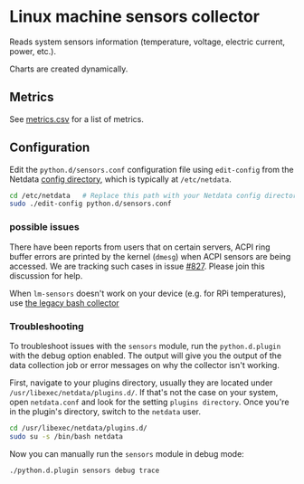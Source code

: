 # Linux machine sensors collector

Reads system sensors information (temperature, voltage, electric current, power, etc.).

Charts are created dynamically.

## Metrics

See [metrics.csv](https://github.com/netdata/netdata/blob/master/collectors/python.d.plugin/sensors/metrics.csv) for a list of metrics.

## Configuration

Edit the `python.d/sensors.conf` configuration file using `edit-config` from the Netdata [config
directory](https://github.com/netdata/netdata/blob/master/docs/configure/nodes.md), which is typically at `/etc/netdata`.

```bash
cd /etc/netdata   # Replace this path with your Netdata config directory, if different
sudo ./edit-config python.d/sensors.conf
```

### possible issues

There have been reports from users that on certain servers, ACPI ring buffer errors are printed by the kernel (`dmesg`) 
when ACPI sensors are being accessed. We are tracking such cases in 
issue [#827](https://github.com/netdata/netdata/issues/827). Please join this discussion for help.

When `lm-sensors` doesn't work on your device (e.g. for RPi temperatures), 
use [the legacy bash collector](https://github.com/netdata/netdata/blob/master/collectors/charts.d.plugin/sensors/README.md)


### Troubleshooting

To troubleshoot issues with the `sensors` module, run the `python.d.plugin` with the debug option enabled. The 
output will give you the output of the data collection job or error messages on why the collector isn't working.

First, navigate to your plugins directory, usually they are located under `/usr/libexec/netdata/plugins.d/`. If that's 
not the case on your system, open `netdata.conf` and look for the setting `plugins directory`. Once you're in the 
plugin's directory, switch to the `netdata` user.

```bash
cd /usr/libexec/netdata/plugins.d/
sudo su -s /bin/bash netdata
```

Now you can manually run the `sensors` module in debug mode:

```bash
./python.d.plugin sensors debug trace
```

